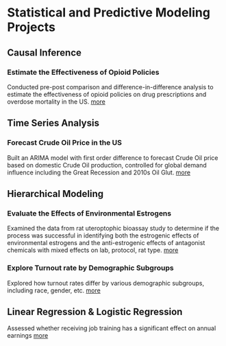 # Statistical and Predictive Modeling Projects
## Causal Inference 
### Estimate the Effectiveness of Opioid Policies 
Conducted pre-post comparison and difference-in-difference analysis to estimate the effectiveness of opioid policies on drug prescriptions and overdose mortality in the US.
[more](https://github.com/zyzoe/estimating-impact-of-opioids-2020-team-blue)


## Time Series Analysis 
### Forecast Crude Oil Price in the US 
Built an ARIMA model with first order difference to forecast Crude Oil price based on domestic Crude Oil production, controlled for global demand influence including the Great Recession and 2010s Oil Glut. 
[more](https://github.com/zyzoe/Forecasting-Crude-Oil-Price-in-United-States)


## Hierarchical Modeling 
### Evaluate the Effects of Environmental Estrogens
Examined the data from rat uteroptophic bioassay study to determine if the process was successful in identifying both the estrogenic effects of environmental estrogens and the anti-estrogenic effects of antagonist chemicals with mixed effects on lab, protocol, rat type. 
[more](https://github.com/zyzoe/Estrogen-Bioassay-and-Voting-in-NC-with-Hierarchy-model)

### Explore Turnout rate by Demographic Subgroups 
Explored how turnout rates differ by various demographic subgroups, including race, gender, etc. 
[more](https://github.com/zyzoe/Estrogen-Bioassay-and-Voting-in-NC-with-Hierarchy-model)

## Linear Regression & Logistic Regression
Assessed whether receiving job training has a significant effect on annual earnings
[more](https://github.com/zyzoe/Statistical-Analysis-for-Understanding-Job-Training-and-Wage)

